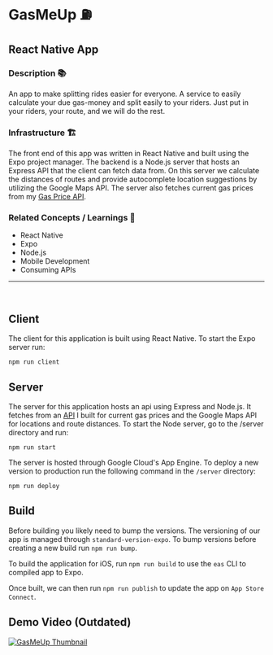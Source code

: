 # GasMeUp ⛽

## React Native App

### Description 📚

An app to make splitting rides easier for everyone. A service to easily calculate your due gas-money and split easily to your riders. Just put in your riders, your route, and we will do the rest.

### Infrastructure 🏗️

The front end of this app was written in React Native and built using the Expo project manager. The backend is a Node.js server that hosts an Express API that the client can fetch data from. On this server we calculate the distances of routes and provide autocomplete location suggestions by utilizing the Google Maps API. The server also fetches current gas prices from my [Gas Price API](https://rapidapi.com/mmcardle-drx9FYQNK/api/canadian-gas-prices/).

### Related Concepts / Learnings 💭

* React Native
* Expo
* Node.js
* Mobile Development
* Consuming APIs

<hr>
<br>

## Client

The client for this application is built using React Native. To start the Expo server run:

```
npm run client
```

## Server

The server for this application hosts an api using Express and Node.js. It fetches from an [API](https://rapidapi.com/mmcardle-drx9FYQNK/api/canadian-gas-prices/) I built for current gas prices and the Google Maps API for locations and route distances. To start the Node server, go to the /server directory and run:

```
npm run start
```

The server is hosted through Google Cloud's App Engine. To deploy a new version to production run the following command in the `/server` directory:

```
npm run deploy
```

## Build

Before building you likely need to bump the versions. The versioning of our app is managed through `standard-version-expo`. To bump versions before creating a new build run `npm run bump`.

To build the application for iOS, run `npm run build` to use the `eas` CLI to compiled app to Expo.

Once built, we can then run `npm run publish` to update the app on `App Store Connect`. 

## Demo Video (Outdated)
[![GasMeUp Thumbnail](https://i.ytimg.com/vi/z6_Ajiv4UBw/hqdefault.jpg)](https://youtube.com/shorts/z6_Ajiv4UBw?feature=share)
